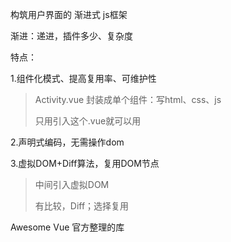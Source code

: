 构筑用户界面的 渐进式 js框架

渐进：递进，插件多少、复杂度

特点：

1.组件化模式、提高复用率、可维护性

> Activity.vue 封装成单个组件：写html、css、js
>
> 只用引入这个.vue就可以用

2.声明式编码，无需操作dom

3.虚拟DOM+Diff算法，复用DOM节点

> 中间引入虚拟DOM
>
> 有比较，Diff；选择复用



Awesome Vue 官方整理的库



